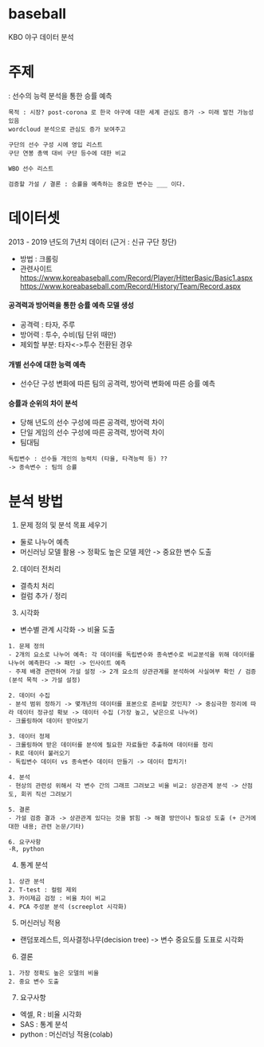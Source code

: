 # baseball
KBO 야구 데이터 분석

# 주제
: 선수의 능력 분석을 통한 승률 예측
```
목적 : 시장? post-corona 로 한국 야구에 대한 세계 관심도 증가 -> 미래 발전 가능성 있음
wordcloud 분석으로 관심도 증가 보여주고

구단의 선수 구성 시에 영입 리스트 
구단 연봉 총액 대비 구단 등수에 대한 비교

WBO 선수 리스트

검증할 가설 / 결론 : 승률을 예측하는 중요한 변수는 ___ 이다.

```

# 데이터셋
2013 - 2019 년도의 7년치 데이터 (근거 : 신규 구단 창단)
- 방법 : 크롤링
- 관련사이트
  https://www.koreabaseball.com/Record/Player/HitterBasic/Basic1.aspx
  https://www.koreabaseball.com/Record/History/Team/Record.aspx

#### 공격력과 방어력을 통한 승률 예측 모델 생성
- 공격력 : 타자, 주루
- 방어력 : 투수, 수비(팀 단위 때만)
- 제외할 부분: 타자<->투수 전환된 경우

#### 개별 선수에 대한 능력 예측
- 선수단 구성 변화에 따른 팀의 공격력, 방어력 변화에 따른 승률 예측

#### 승률과 순위의 차이 분석
- 당해 년도의 선수 구성에 따른 공격력, 방어력 차이
- 단일 게임의 선수 구성에 따른 공격력, 방어력 차이
- 팀대팀

```
독립변수 : 선수들 개인의 능력치 (타율, 타격능력 등) ??
-> 종속변수 : 팀의 승률
```

# 분석 방법
1) 문제 정의 및 분석 목표 세우기
- 둘로 나누어 예측
- 머신러닝 모델 활용 -> 정확도 높은 모델 제안 -> 중요한 변수 도출

2) 데이터 전처리
- 결측치 처리
- 컬럼 추가 / 정리

3) 시각화
- 변수별 관계 시각화 -> 비율 도출
```
1. 문제 정의
- 2개의 요소로 나누어 예측: 각 데이터를 독립변수와 종속변수로 비교분석을 위해 데이터를 나누어 예측한다 -> 패턴 -> 인사이트 예측
- 주제 배경 관련하여 가설 설정 -> 2개 요소의 상관관계를 분석하여 사실여부 확인 / 검증
(분석 목적 -> 가설 설정)

2. 데이터 수집
- 분석 범위 정하기 -> 몇개년의 데이터를 표본으로 준비할 것인지? -> 중심극한 정리에 따라 데이터 정규성 확보 -> 데이터 수집 (가장 높고, 낮은으로 나누어)
- 크롤링하여 데이터 받아보기

3. 데이터 정제
- 크롤링하여 받은 데이터를 분석에 필요한 자료들만 추출하여 데이터를 정리
- R로 데이터 불러오기
- 독립변수 데이터 vs 종속변수 데이터 만들기 -> 데이터 합치기!

4. 분석
- 현상의 관련성 위해서 각 변수 간의 그래프 그려보고 비율 비교: 상관관계 분석 -> 산점도, 회귀 직선 그려보기

5. 결론
- 가설 검증 결과 -> 상관관계 있다는 것을 밝힘 -> 해결 방안이나 필요성 도출 (+ 근거에 대한 내용; 관련 논문/기타)

6. 요구사항
-R, python

```

4) 통계 분석
```
1. 상관 분석
2. T-test : 컬럼 제외
3. 카이제곱 검정 : 비율 차이 비교
4. PCA 주성분 분석 (screeplot 시각화)
```

5) 머신러닝 적용
- 랜덤포레스트, 의사결정나무(decision tree) -> 변수 중요도를 도표로 시각화

6) 결론
```
1. 가장 정확도 높은 모델의 비율
2. 중요 변수 도출
```

7) 요구사항
- 엑셀, R : 비율 시각화
- SAS : 통계 분석
- python : 머신러닝 적용(colab)

